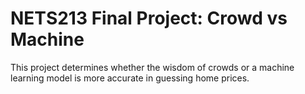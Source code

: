 # NETS213 Final Project: Crowd vs Machine
This project determines whether the wisdom of crowds or a machine learning model is more accurate in guessing home prices.
